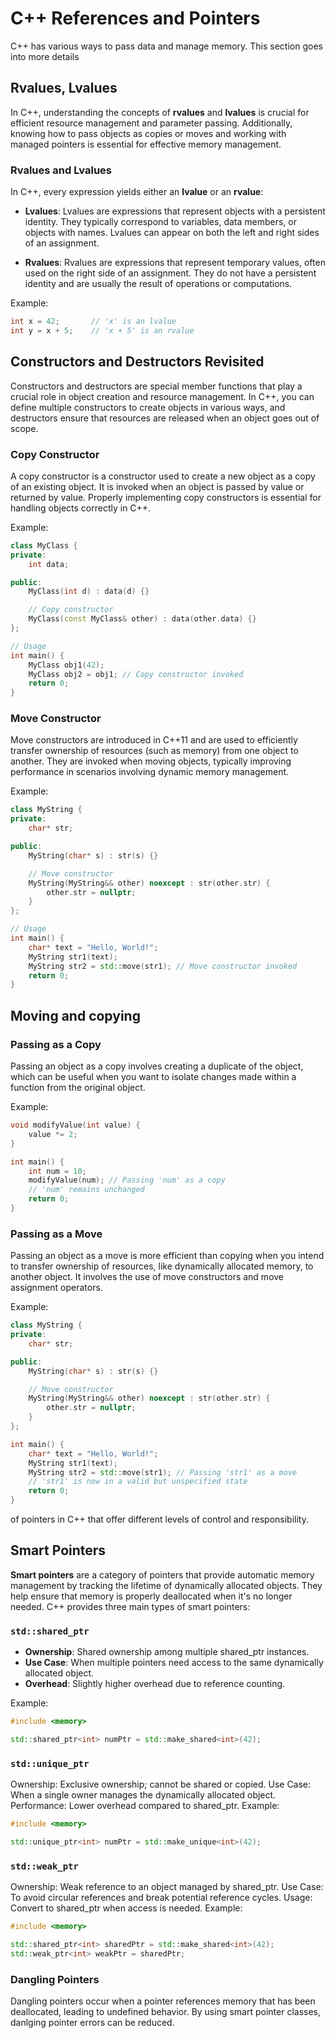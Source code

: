 # C++ References and Pointers
C++ has various ways to pass data and manage memory. This section goes
into more details 

## Rvalues, Lvalues
In C++, understanding the concepts of **rvalues** and **lvalues** is crucial for efficient resource management and parameter passing. Additionally, knowing how to pass objects as copies or moves and working with managed pointers is essential for effective memory management.

### Rvalues and Lvalues

In C++, every expression yields either an **lvalue** or an **rvalue**:

- **Lvalues**: Lvalues are expressions that represent objects with a persistent identity. They typically correspond to variables, data members, or objects with names. Lvalues can appear on both the left and right sides of an assignment.

- **Rvalues**: Rvalues are expressions that represent temporary values, often used on the right side of an assignment. They do not have a persistent identity and are usually the result of operations or computations.

Example:

```cpp
int x = 42;       // 'x' is an lvalue
int y = x + 5;    // 'x + 5' is an rvalue
```
## Constructors and Destructors Revisited
Constructors and destructors are special member functions that play a crucial role in object creation and resource management. In C++, you can define multiple constructors to create objects in various ways, and destructors ensure that resources are released when an object goes out of scope.

### Copy Constructor
A copy constructor is a constructor used to create a new object as a copy of an existing object. It is invoked when an object is passed by value or returned by value. Properly implementing copy constructors is essential for handling objects correctly in C++.

Example:
```cpp
class MyClass {
private:
    int data;

public:
    MyClass(int d) : data(d) {}

    // Copy constructor
    MyClass(const MyClass& other) : data(other.data) {}
};

// Usage
int main() {
    MyClass obj1(42);
    MyClass obj2 = obj1; // Copy constructor invoked
    return 0;
}
```

### Move Constructor
Move constructors are introduced in C++11 and are used to efficiently transfer ownership of resources (such as memory) from one object to another. They are invoked when moving objects, typically improving performance in scenarios involving dynamic memory management.

Example:
```cpp
class MyString {
private:
    char* str;

public:
    MyString(char* s) : str(s) {}

    // Move constructor
    MyString(MyString&& other) noexcept : str(other.str) {
        other.str = nullptr;
    }
};

// Usage
int main() {
    char* text = "Hello, World!";
    MyString str1(text);
    MyString str2 = std::move(str1); // Move constructor invoked
    return 0;
}
```

## Moving and copying
### Passing as a Copy

Passing an object as a copy involves creating a duplicate of the object, which can be useful when you want to isolate changes made within a function from the original object.

Example:

```cpp
void modifyValue(int value) {
    value *= 2;
}

int main() {
    int num = 10;
    modifyValue(num); // Passing 'num' as a copy
    // 'num' remains unchanged
    return 0;
}
```

### Passing as a Move

Passing an object as a move is more efficient than copying when you intend to transfer ownership of resources, like dynamically allocated memory, to another object. It involves the use of move constructors and move assignment operators.

Example:

```cpp
class MyString {
private:
    char* str;

public:
    MyString(char* s) : str(s) {}

    // Move constructor
    MyString(MyString&& other) noexcept : str(other.str) {
        other.str = nullptr;
    }
};

int main() {
    char* text = "Hello, World!";
    MyString str1(text);
    MyString str2 = std::move(str1); // Passing 'str1' as a move
    // 'str1' is now in a valid but unspecified state
    return 0;
}
```

of pointers in C++ that offer different levels of control and responsibility.

## Smart Pointers

**Smart pointers** are a category of pointers that provide automatic memory management by tracking the lifetime of dynamically allocated objects. They help ensure that memory is properly deallocated when it's no longer needed. C++ provides three main types of smart pointers:

### `std::shared_ptr`

- **Ownership**: Shared ownership among multiple shared_ptr instances.
- **Use Case**: When multiple pointers need access to the same dynamically allocated object.
- **Overhead**: Slightly higher overhead due to reference counting.

Example:

```cpp
#include <memory>

std::shared_ptr<int> numPtr = std::make_shared<int>(42);
```
### `std::unique_ptr`
Ownership: Exclusive ownership; cannot be shared or copied.
Use Case: When a single owner manages the dynamically allocated object.
Performance: Lower overhead compared to shared_ptr.
Example:

```cpp
#include <memory>

std::unique_ptr<int> numPtr = std::make_unique<int>(42);
```
### `std::weak_ptr`
Ownership: Weak reference to an object managed by shared_ptr.
Use Case: To avoid circular references and break potential reference cycles.
Usage: Convert to shared_ptr when access is needed.
Example:

```cpp
#include <memory>

std::shared_ptr<int> sharedPtr = std::make_shared<int>(42);
std::weak_ptr<int> weakPtr = sharedPtr;
```
### Dangling Pointers
Dangling pointers occur when a pointer references memory that has been deallocated, leading to undefined behavior. 
By using smart pointer classes, danlging pointer errors can be reduced.
